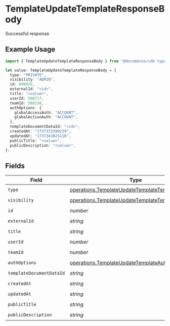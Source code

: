 # TemplateUpdateTemplateResponseBody

Successful response

## Example Usage

```typescript
import { TemplateUpdateTemplateResponseBody } from "@documenso/sdk-typescript/models/operations";

let value: TemplateUpdateTemplateResponseBody = {
  type: "PRIVATE",
  visibility: "ADMIN",
  id: 898826,
  externalId: "<id>",
  title: "<value>",
  userId: 586717,
  teamId: 588158,
  authOptions: {
    globalAccessAuth: "ACCOUNT",
    globalActionAuth: "ACCOUNT",
  },
  templateDocumentDataId: "<id>",
  createdAt: "1737372390239",
  updatedAt: "1737343825116",
  publicTitle: "<value>",
  publicDescription: "<value>",
};
```

## Fields

| Field                                                                                                                        | Type                                                                                                                         | Required                                                                                                                     | Description                                                                                                                  |
| ---------------------------------------------------------------------------------------------------------------------------- | ---------------------------------------------------------------------------------------------------------------------------- | ---------------------------------------------------------------------------------------------------------------------------- | ---------------------------------------------------------------------------------------------------------------------------- |
| `type`                                                                                                                       | [operations.TemplateUpdateTemplateTemplatesType](../../models/operations/templateupdatetemplatetemplatestype.md)             | :heavy_check_mark:                                                                                                           | N/A                                                                                                                          |
| `visibility`                                                                                                                 | [operations.TemplateUpdateTemplateTemplatesVisibility](../../models/operations/templateupdatetemplatetemplatesvisibility.md) | :heavy_check_mark:                                                                                                           | N/A                                                                                                                          |
| `id`                                                                                                                         | *number*                                                                                                                     | :heavy_check_mark:                                                                                                           | N/A                                                                                                                          |
| `externalId`                                                                                                                 | *string*                                                                                                                     | :heavy_check_mark:                                                                                                           | N/A                                                                                                                          |
| `title`                                                                                                                      | *string*                                                                                                                     | :heavy_check_mark:                                                                                                           | N/A                                                                                                                          |
| `userId`                                                                                                                     | *number*                                                                                                                     | :heavy_check_mark:                                                                                                           | N/A                                                                                                                          |
| `teamId`                                                                                                                     | *number*                                                                                                                     | :heavy_check_mark:                                                                                                           | N/A                                                                                                                          |
| `authOptions`                                                                                                                | [operations.TemplateUpdateTemplateAuthOptions](../../models/operations/templateupdatetemplateauthoptions.md)                 | :heavy_check_mark:                                                                                                           | N/A                                                                                                                          |
| `templateDocumentDataId`                                                                                                     | *string*                                                                                                                     | :heavy_check_mark:                                                                                                           | N/A                                                                                                                          |
| `createdAt`                                                                                                                  | *string*                                                                                                                     | :heavy_check_mark:                                                                                                           | N/A                                                                                                                          |
| `updatedAt`                                                                                                                  | *string*                                                                                                                     | :heavy_check_mark:                                                                                                           | N/A                                                                                                                          |
| `publicTitle`                                                                                                                | *string*                                                                                                                     | :heavy_check_mark:                                                                                                           | N/A                                                                                                                          |
| `publicDescription`                                                                                                          | *string*                                                                                                                     | :heavy_check_mark:                                                                                                           | N/A                                                                                                                          |